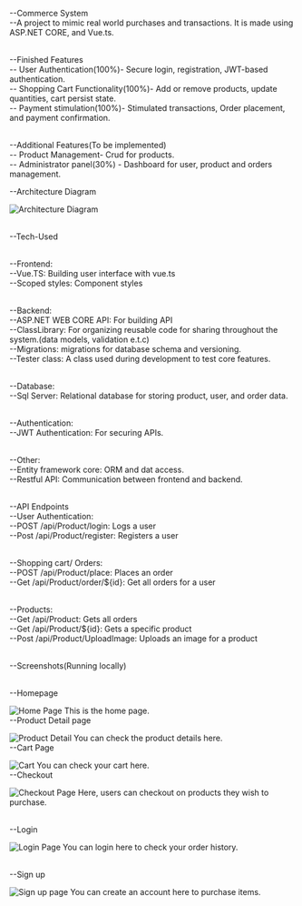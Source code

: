--Commerce System <br>
--A project to mimic real world purchases and transactions. It is made using ASP.NET CORE, and Vue.ts. <br>

<br>--Finished Features
   <br>-- User Authentication(100%)- Secure login, registration, JWT-based authentication.
   <br>-- Shopping Cart Functionality(100%)- Add or remove products, update quantities, cart persist state.
   <br>-- Payment stimulation(100%)- Stimulated transactions, Order placement, and payment confirmation.
   
<br>--Additional Features(To be implemented)
     <br>-- Product Management- Crud for products.
     <br>-- Administrator panel(30%) - Dashboard for user, product and orders management.

--Architecture Diagram


![Architecture Diagram](Image/Ecommerce.drawio.png)
     
<br>--Tech-Used

   <br>--Frontend:
      <br>--Vue.TS: Building user interface with vue.ts
      <br>--Scoped styles: Component styles
      
   <br>--Backend:
      <br>--ASP.NET WEB CORE API: For building API
      <br>--ClassLibrary: For organizing reusable code for sharing throughout the system.(data models, validation e.t.c)
      <br>--Migrations: migrations for database schema and versioning.
      <br>--Tester class: A class used during development to test core features.
      
   <br>--Database:
      <br>--Sql Server: Relational database for storing product, user, and order data.
      
   <br>--Authentication:
      <br>--JWT Authentication: For securing APIs.
      
   <br>--Other:
      <br>--Entity framework core: ORM and dat access.
      <br>--Restful API: Communication between frontend and backend.

<br>--API Endpoints
      <br>--User Authentication:
         <br>--POST /api/Product/login: Logs a user
         <br>--Post /api/Product/register: Registers a user
   
   <br>--Shopping cart/ Orders:
         <br>--POST /api/Product/place: Places an order
         <br>--Get /api/Product/order/${id}: Get all orders for a user
         
   <br>--Products:
         <br>--Get /api/Product: Gets all orders
         <br>--Get /api/Product/${id}: Gets a specific product
         <br>--Post /api/Product/UploadImage: Uploads an image for a product

<br>--Screenshots(Running locally)

<br>--Homepage

![Home Page](Image/Home.png)
This is the home page.
<br>--Product Detail page

![Product Detail](Image/ProductDetail.png)
You can check the product details here.
<br>--Cart Page

![Cart](Image/cart.png)
You can check your cart here.
<br>--Checkout

![Checkout Page](Image/checkout.png)
Here, users can checkout on products they wish to purchase.

<br>--Login

![Login Page](Image/login.png)
You can login here to check your order history.

<br>--Sign up

![Sign up page](Image/signup.png)
You can create an account here to purchase items.

      

